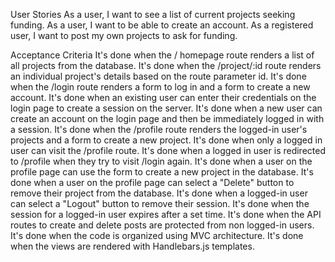 User Stories
As a user, I want to see a list of current projects seeking funding.
As a user, I want to be able to create an account.
As a registered user, I want to post my own projects to ask for funding.

Acceptance Criteria
It's done when the / homepage route renders a list of all projects from the database.
It's done when the /project/:id route renders an individual project's details based on the route parameter id.
It's done when the /login route renders a form to log in and a form to create a new account.
It's done when an existing user can enter their credentials on the login page to create a session on the server.
It's done when a new user can create an account on the login page and then be immediately logged in with a session.
It's done when the /profile route renders the logged-in user's projects and a form to create a new project.
It's done when only a logged in user can visit the /profile route.
It's done when a logged in user is redirected to /profile when they try to visit /login again.
It's done when a user on the profile page can use the form to create a new project in the database.
It's done when a user on the profile page can select a "Delete" button to remove their project from the database.
It's done when a logged-in user can select a "Logout" button to remove their session.
It's done when the session for a logged-in user expires after a set time.
It's done when the API routes to create and delete posts are protected from non logged-in users.
It's done when the code is organized using MVC architecture.
It's done when the views are rendered with Handlebars.js templates.
